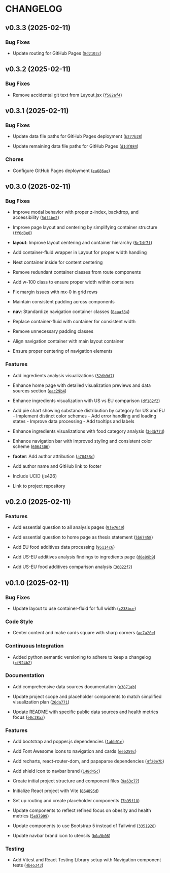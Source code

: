 # CHANGELOG


## v0.3.3 (2025-02-11)

### Bug Fixes

- Update routing for GitHub Pages
  ([`8d2103c`](https://github.com/gsinghjay/is219-data-visualization/commit/8d2103cef1f349fa5176017d50d0b4b91b2f7a7c))


## v0.3.2 (2025-02-11)

### Bug Fixes

- Remove accidental git text from Layout.jsx
  ([`f582af4`](https://github.com/gsinghjay/is219-data-visualization/commit/f582af42efcbc88169d6ae229293eda9129a418b))


## v0.3.1 (2025-02-11)

### Bug Fixes

- Update data file paths for GitHub Pages deployment
  ([`b277b28`](https://github.com/gsinghjay/is219-data-visualization/commit/b277b288dcc9d468fbaae94c8a3c25c0d9352761))

- Update remaining data file paths for GitHub Pages
  ([`d1df084`](https://github.com/gsinghjay/is219-data-visualization/commit/d1df084439aa7b28a8e3fc833938f93bacf8c7c7))

### Chores

- Configure GitHub Pages deployment
  ([`ea686ae`](https://github.com/gsinghjay/is219-data-visualization/commit/ea686aef0aa00c6eefe89bef655b43a4ede5e2a3))


## v0.3.0 (2025-02-11)

### Bug Fixes

- Improve modal behavior with proper z-index, backdrop, and accessibility
  ([`5df4be2`](https://github.com/gsinghjay/is219-data-visualization/commit/5df4be2ac2015ed44c79a211df51e52ea86ed4ac))

- Improve page layout and centering by simplifying container structure
  ([`ff6d8e0`](https://github.com/gsinghjay/is219-data-visualization/commit/ff6d8e037d1a6c1431494c3f3f26c19f951c0d9d))

- **layout**: Improve layout centering and container hierarchy
  ([`6c7df7f`](https://github.com/gsinghjay/is219-data-visualization/commit/6c7df7f17217aad3983578c2a3fd4e51d20d57a9))

- Add container-fluid wrapper in Layout for proper width handling

- Nest container inside for content centering

- Remove redundant container classes from route components

- Add w-100 class to ensure proper width within containers

- Fix margin issues with mx-0 in grid rows

- Maintain consistent padding across components

- **nav**: Standardize navigation container classes
  ([`8aaaf84`](https://github.com/gsinghjay/is219-data-visualization/commit/8aaaf846c8e8b1561e92cc05914f0106c9ef40a1))

- Replace container-fluid with container for consistent width

- Remove unnecessary padding classes

- Align navigation container with main layout container

- Ensure proper centering of navigation elements

### Features

- Add ingredients analysis visualizations
  ([`52db9d7`](https://github.com/gsinghjay/is219-data-visualization/commit/52db9d755393eb86bcb72e4be4baa5491e105b25))

- Enhance home page with detailed visualization previews and data sources section
  ([`eac29b4`](https://github.com/gsinghjay/is219-data-visualization/commit/eac29b4a60f2252e154d24bdb21777c8430be47f))

- Enhance ingredients visualization with US vs EU comparison
  ([`df182f2`](https://github.com/gsinghjay/is219-data-visualization/commit/df182f23939c16c583a83e204ed8d56b93fd4dfb))

- Add pie chart showing substance distribution by category for US and EU - Implement distinct color
  schemes - Add error handling and loading states - Improve data processing - Add tooltips and
  labels

- Enhance ingredients visualizations with food category analysis
  ([`3e3b77d`](https://github.com/gsinghjay/is219-data-visualization/commit/3e3b77dbdeb83468d233ddd8629f7add1c14481c))

- Enhance navigation bar with improved styling and consistent color scheme
  ([`6064306`](https://github.com/gsinghjay/is219-data-visualization/commit/606430638e0d87d0e33dfa6ba44921f9d40265fe))

- **footer**: Add author attribution
  ([`a70458c`](https://github.com/gsinghjay/is219-data-visualization/commit/a70458c7a71c7c6ee1cbae1e6636c023b2f34348))

- Add author name and GitHub link to footer

- Include UCID (js426)

- Link to project repository


## v0.2.0 (2025-02-11)

### Features

- Add essential question to all analysis pages
  ([`9fe7649`](https://github.com/gsinghjay/is219-data-visualization/commit/9fe76492695c1d6872bfd42a407660658c2291a0))

- Add essential question to home page as thesis statement
  ([`5b67458`](https://github.com/gsinghjay/is219-data-visualization/commit/5b674585935582a84b326b91cf782e1f28af2cb5))

- Add EU food additives data processing
  ([`95114c6`](https://github.com/gsinghjay/is219-data-visualization/commit/95114c68ca1193a1e32d4f3b33e69cc1bb5f0fb7))

- Add US-EU additives analysis findings to ingredients page
  ([`d0e89b9`](https://github.com/gsinghjay/is219-data-visualization/commit/d0e89b95a281f69235840c206837b9571a3b350f))

- Add US-EU food additives comparison analysis
  ([`36022f7`](https://github.com/gsinghjay/is219-data-visualization/commit/36022f721485bd1c3a10e27b34b50b1126df7b02))


## v0.1.0 (2025-02-11)

### Bug Fixes

- Update layout to use container-fluid for full width
  ([`c238bce`](https://github.com/gsinghjay/is219-data-visualization/commit/c238bce37f9f1d9c781d4fdf829538fedcc3466b))

### Code Style

- Center content and make cards square with sharp corners
  ([`ae7a20e`](https://github.com/gsinghjay/is219-data-visualization/commit/ae7a20e9af04388432efd81d192f9f47452f1411))

### Continuous Integration

- Added python semantic versioning to adhere to keep a changelog
  ([`cf924b2`](https://github.com/gsinghjay/is219-data-visualization/commit/cf924b2f3d4baee2132ff016b06500414df6606e))

### Documentation

- Add comprehensive data sources documentation
  ([`e3871ab`](https://github.com/gsinghjay/is219-data-visualization/commit/e3871ab18da62c78b734b42a3b172db2e8e03d76))

- Update project scope and placeholder components to match simplified visualization plan
  ([`26da771`](https://github.com/gsinghjay/is219-data-visualization/commit/26da771ef5297bf42c2106161df07ed26e86b1b5))

- Update README with specific public data sources and health metrics focus
  ([`e0c38aa`](https://github.com/gsinghjay/is219-data-visualization/commit/e0c38aa3cbc0090b4a939487a9dcf182057f2530))

### Features

- Add bootstrap and popper.js dependencies
  ([`1abb01e`](https://github.com/gsinghjay/is219-data-visualization/commit/1abb01e74a2c4127f7458887e46362a960b503fd))

- Add Font Awesome icons to navigation and cards
  ([`eeb259c`](https://github.com/gsinghjay/is219-data-visualization/commit/eeb259c18e14101e9a49107392eba1011512f72f))

- Add recharts, react-router-dom, and papaparse dependencies
  ([`4f20e7b`](https://github.com/gsinghjay/is219-data-visualization/commit/4f20e7bd99f29c8154c728c98e766ff03962f290))

- Add shield icon to navbar brand
  ([`148d45c`](https://github.com/gsinghjay/is219-data-visualization/commit/148d45ce0ab4d5f7d44db52a779c7c7a965e3fe2))

- Create initial project structure and component files
  ([`9a63c77`](https://github.com/gsinghjay/is219-data-visualization/commit/9a63c77b1a56670ca49252a7d8b723d29fdf554e))

- Initialize React project with Vite
  ([`864895d`](https://github.com/gsinghjay/is219-data-visualization/commit/864895d060b9090be7e378503cb0236c0e843fe6))

- Set up routing and create placeholder components
  ([`7b95f18`](https://github.com/gsinghjay/is219-data-visualization/commit/7b95f1867ea68d1ea4137e6f7c51975732106eb0))

- Update components to reflect refined focus on obesity and health metrics
  ([`5e97909`](https://github.com/gsinghjay/is219-data-visualization/commit/5e97909d028d6226e5283878a521cdedff95cda3))

- Update components to use Bootstrap 5 instead of Tailwind
  ([`3351928`](https://github.com/gsinghjay/is219-data-visualization/commit/33519288a5e18f21e2be4eb61dd7e06c1c4b52b1))

- Update navbar brand icon to utensils
  ([`b0a9b06`](https://github.com/gsinghjay/is219-data-visualization/commit/b0a9b060c6d8f0191ae1bb04c12e48f4c3041088))

### Testing

- Add Vitest and React Testing Library setup with Navigation component tests
  ([`4be5343`](https://github.com/gsinghjay/is219-data-visualization/commit/4be5343730ceeef6ec12ead0bfa825576382ac08))
